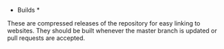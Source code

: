 * Builds *

These are compressed releases of the repository for easy linking to
websites.  They should be built whenever the master branch is updated
or pull requests are accepted.
